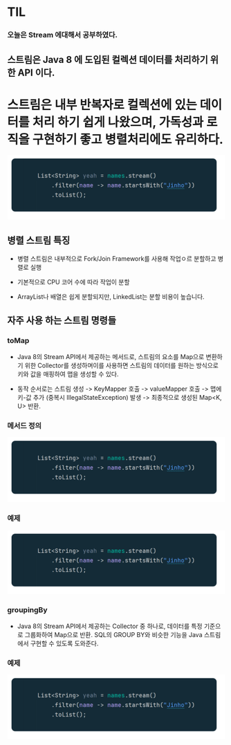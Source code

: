 # TIL

### 오늘은 Stream 에대해서 공부하였다.

## 스트림은 Java 8 에 도입된 컬렉션 데이터를 처리하기 위한 API 이다.

# 스트림은 내부 반복자로 컬렉션에 있는 데이터를 처리 하기 쉽게 나왔으며, 가독성과 로직을 구현하기 좋고 병렬처리에도 유리하다.

![alt text](image.png)

## 병렬 스트림 특징

- 병렬 스트림은 내부적으로 Fork/Join Framework를 사용해 작업ㅇ르 분할하고 병렬로 실행

- 기본적으로 CPU 코어 수에 따라 작업이 분할

- ArrayList나 배열은 쉽게 분할되지만, LinkedList는 분할 비용이 높습니다.

## 자주 사용 하는 스트림 명령들

### toMap

- Java 8의 Stream API에서 제공하는 메서드로, 스트림의 요소를 Map으로 변환하기 위한 Collector를 생성하며이를 사용하면 스트림의 데이터를 원하는 방식으로 키와 값을 매핑하여 맵을 생성할 수 있다.

- 동작 순서로는 스트림 생성 -> KeyMapper 호출 -> valueMapper 호출 -> 맵에 키-값 추가 (중복시 IllegalStateException) 발생 -> 최종적으로 생성된 Map<K, U> 반환.

### 메서드 정의

![alt text](image.png)

### 예제

![alt text](image.png)

### groupingBy

- Java 8의 Stream API에서 제공하는 Collector 중 하나로, 데이터를 특정 기준으로 그룹화하여 Map으로 반환. SQL의 GROUP BY와 비슷한 기능을 Java 스트림에서 구현할 수 있도록 도와준다.

### 예제

![alt text](image.png)
